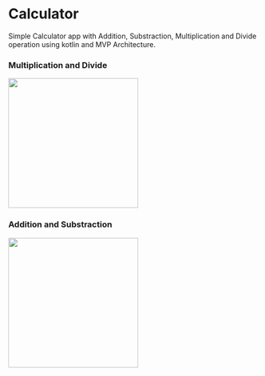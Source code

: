# Calculator
Simple Calculator app with Addition, Substraction, Multiplication and Divide operation using kotlin and MVP Architecture.

<h3>Multiplication and Divide</h3>
<img align="center" src="https://j.gifs.com/gZ0k13.gif" width="260">

<h3>Addition and Substraction</h3>
<img align="center" src="https://j.gifs.com/E8wZO0.gif" width="260">

